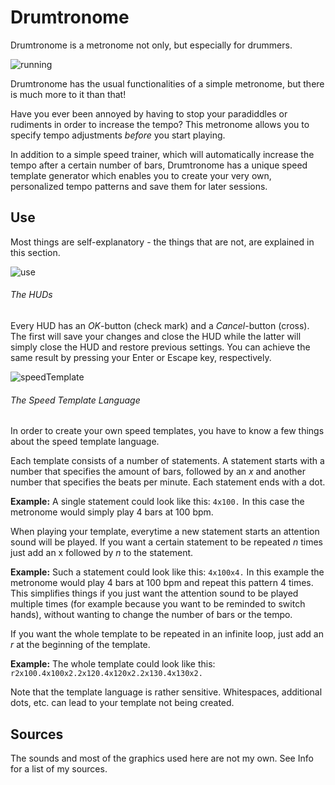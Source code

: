 # Drumtronome #

Drumtronome is a metronome not only, but especially for drummers.

![running](https://raw.github.com/flackbash/Drumtronome/master/Screenshots/running.png "Drumtronome running")

Drumtronome has the usual functionalities of a simple metronome, but there is much more to it than that!

Have you ever been annoyed by having to stop your paradiddles or rudiments in order to increase the tempo? This metronome allows you to specify tempo adjustments *before* you start playing. 

In addition to a simple speed trainer, which will automatically increase the tempo after a certain number of bars, Drumtronome has a unique speed template generator which enables you to create your very own, personalized tempo patterns and save them for later sessions.


## Use ##

Most things are self-explanatory - the things that are not, are explained in this section.

![use](https://raw.github.com/flackbash/Drumtronome/master/Screenshots/use.png "The usage of Drumtronome")

###### The HUDs ######

Every HUD has an *OK*-button (check mark) and a *Cancel*-button (cross). The first will save your changes and close the HUD while the latter will simply close the HUD and restore previous settings. You can achieve the same result by pressing your Enter or Escape key, respectively.

![speedTemplate](https://raw.github.com/flackbash/Drumtronome/master/Screenshots/speedTemplate.png "The Speed Template HUD")

###### The Speed Template Language ######

In order to create your own speed templates, you have to know a few things about the speed template language.

Each template consists of a number of statements.
A statement starts with a number that specifies the amount of bars, followed by an *x* and another number that specifies the beats per minute.
Each statement ends with a dot. 

**Example:** A single statement could look like this: `4x100.`
In this case the metronome would simply play 4 bars at 100 bpm.

When playing your template, everytime a new statement starts an attention sound will be played.
If you want a certain statement to be repeated *n* times just add an x followed by *n* to the statement.

**Example:** Such a statement could look like this: `4x100x4.`
In this example the metronome would play 4 bars at 100 bpm and repeat this pattern 4 times.
This simplifies things if you just want the attention sound to be played multiple times (for example because you want to be reminded to switch hands), without wanting to change the number of bars or the tempo.

If you want the whole template to be repeated in an infinite loop, just add an *r* at the beginning of the template.

**Example:** The whole template could look like this: `r2x100.4x100x2.2x120.4x120x2.2x130.4x130x2.`


Note that the template language is rather sensitive. Whitespaces, additional dots, etc. can lead to your template not being created.


## Sources ##

The sounds and most of the graphics used here are not my own. See Info for a list of my sources.
